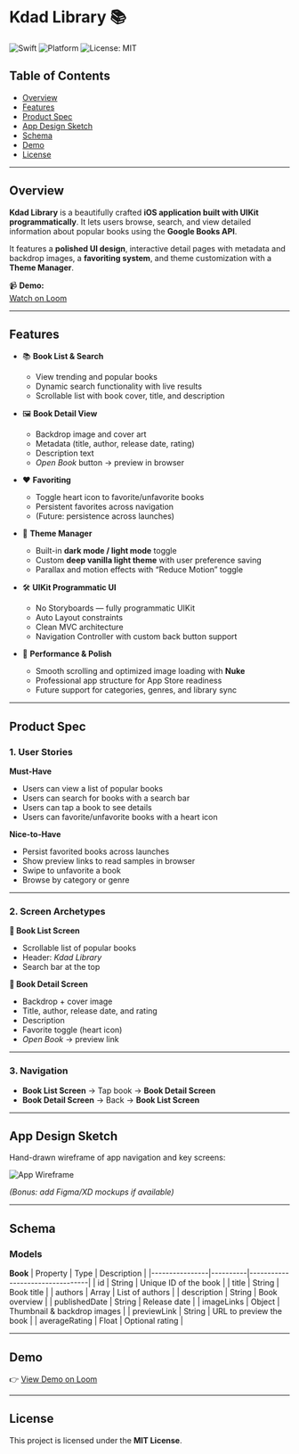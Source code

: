 # Kdad Library 📚

![Swift](https://img.shields.io/badge/Swift-5.0-orange.svg)
![Platform](https://img.shields.io/badge/platform-iOS-lightgrey.svg)
![License: MIT](https://img.shields.io/badge/License-MIT-blue.svg)

## Table of Contents
- [Overview](#overview)
- [Features](#features)
- [Product Spec](#product-spec)
- [App Design Sketch](#app-design-sketch)
- [Schema](#schema)
- [Demo](#demo)
- [License](#license)

---

## Overview

**Kdad Library** is a beautifully crafted **iOS application built with UIKit programmatically**. It lets users browse, search, and view detailed information about popular books using the **Google Books API**.  

It features a **polished UI design**, interactive detail pages with metadata and backdrop images, a **favoriting system**, and theme customization with a **Theme Manager**.

📹 **Demo:**  
[Watch on Loom](https://www.loom.com/share/d31b32acaba248f0b7a40c9e2536de9b?sid=3780a62e-bd29-485d-b362-6c297f6b2ba0)

---

## Features

- 📚 **Book List & Search**
  - View trending and popular books
  - Dynamic search functionality with live results
  - Scrollable list with book cover, title, and description

- 🖼️ **Book Detail View**
  - Backdrop image and cover art
  - Metadata (title, author, release date, rating)
  - Description text
  - *Open Book* button → preview in browser

- ❤️ **Favoriting**
  - Toggle heart icon to favorite/unfavorite books
  - Persistent favorites across navigation
  - (Future: persistence across launches)

- 🎨 **Theme Manager**
  - Built-in **dark mode / light mode** toggle
  - Custom **deep vanilla light theme** with user preference saving
  - Parallax and motion effects with “Reduce Motion” toggle

- 🛠️ **UIKit Programmatic UI**
  - No Storyboards — fully programmatic UIKit
  - Auto Layout constraints
  - Clean MVC architecture
  - Navigation Controller with custom back button support

- 🚀 **Performance & Polish**
  - Smooth scrolling and optimized image loading with **Nuke**
  - Professional app structure for App Store readiness
  - Future support for categories, genres, and library sync

---

## Product Spec

### 1. User Stories

**Must-Have**
- Users can view a list of popular books  
- Users can search for books with a search bar  
- Users can tap a book to see details  
- Users can favorite/unfavorite books with a heart icon  

**Nice-to-Have**
- Persist favorited books across launches  
- Show preview links to read samples in browser  
- Swipe to unfavorite a book  
- Browse by category or genre  

---

### 2. Screen Archetypes

**📖 Book List Screen**
- Scrollable list of popular books  
- Header: *Kdad Library*  
- Search bar at the top  

**📘 Book Detail Screen**
- Backdrop + cover image  
- Title, author, release date, and rating  
- Description  
- Favorite toggle (heart icon)  
- *Open Book* → preview link  

---

### 3. Navigation

- **Book List Screen** → Tap book → **Book Detail Screen**  
- **Book Detail Screen** → Back → **Book List Screen**  

---

## App Design Sketch

Hand-drawn wireframe of app navigation and key screens:

![App Wireframe](https://i.ibb.co/SXyhjYh3/Cam-Scanner-08-12-2025-13-15-1.jpg)

*(Bonus: add Figma/XD mockups if available)*

---

## Schema

### Models

**Book**
| Property       | Type     | Description                     |
|----------------|----------|---------------------------------|
| id             | String   | Unique ID of the book           |
| title          | String   | Book title                      |
| authors        | Array    | List of authors                 |
| description    | String   | Book overview                   |
| publishedDate  | String   | Release date                    |
| imageLinks     | Object   | Thumbnail & backdrop images     |
| previewLink    | String   | URL to preview the book         |
| averageRating  | Float    | Optional rating                 |

---

## Demo

👉 [View Demo on Loom](https://www.loom.com/share/d31b32acaba248f0b7a40c9e2536de9b?sid=3780a62e-bd29-485d-b362-6c297f6b2ba0)

---

## License

This project is licensed under the **MIT License**.  


